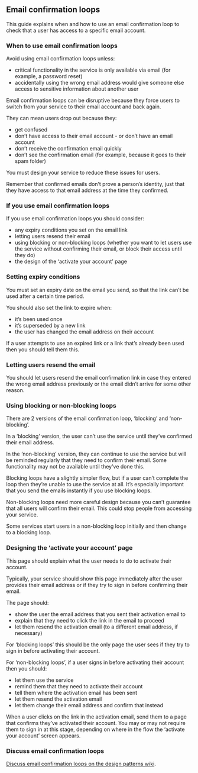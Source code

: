 ## Email confirmation loops

This guide explains when and how to use an email confirmation loop to check that a user has access to a specific email account.


### When to use email confirmation loops

Avoid using email confirmation loops unless:

- critical functionality in the service is only available via email (for example, a password reset)
- accidentally using the wrong email address would give someone else access to sensitive information about another user

Email confirmation loops can be disruptive because they force users to switch from your service to their email account and back again.

They can mean users drop out because they:

- get confused
- don’t have access to their email account - or don’t have an email account
- don’t receive the confirmation email quickly
- don’t see the confirmation email (for example, because it goes to their spam folder)

You must design your service to reduce these issues for users.

Remember that confirmed emails don’t prove a person’s identity, just that they have access to that email address at the time they confirmed.


### If you use email confirmation loops

If you use email confirmation loops you should consider:

- any expiry conditions you set on the email link
- letting users resend their email
- using blocking or non-blocking loops (whether you want to let users use the service without confirming their email, or block their access until they do)
- the design of the ‘activate your account’ page


### Setting expiry conditions

You must set an expiry date on the email you send, so that the link can’t be used after a certain time period.

You should also set the link to expire when:

- it’s been used once
- it’s superseded by a new link
- the user has changed the email address on their account

If a user attempts to use an expired link or a link that’s already been used then you should tell them this.


### Letting users resend the email

You should let users resend the email confirmation link in case they entered the wrong email address previously or the email didn’t arrive for some other reason.


### Using blocking or non-blocking loops

There are 2 versions of the email confirmation loop, ‘blocking’ and ‘non-blocking’.

In a ‘blocking’ version, the user can’t use the service until they’ve confirmed their email address.

In the ‘non-blocking’ version, they can continue to use the service but will be reminded regularly that they need to confirm their email. Some functionality may not be available until they’ve done this.

Blocking loops have a slightly simpler flow, but if a user can’t complete the loop then they’re unable to use the service at all. It’s especially important that you send the emails instantly if you use blocking loops.

Non-blocking loops need more careful design because you can’t guarantee that all users will confirm their email. This could stop people from accessing your service.

Some services start users in a non-blocking loop initially and then change to a blocking loop.


### Designing the ‘activate your account’ page

This page should explain what the user needs to do to activate their account.

Typically, your service should show this page immediately after the user provides their email address or if they try to sign in before confirming their email.

The page should:

- show the user the email address that you sent their activation email to
- explain that they need to click the link in the email to proceed
- let them resend the activation email (to a different email address, if necessary)

For ‘blocking loops’ this should be the only page the user sees if they try to sign in before activating their account.

For ‘non-blocking loops’, if a user signs in before activating their account then you should:

- let them use the service
- remind them that they need to activate their account
- tell them where the activation email has been sent
- let them resend the activation email
- let them change their email address and confirm that instead

When a user clicks on the link in the activation email, send them to a page that confirms they’ve activated their account. You may or may not require them to sign in at this stage, depending on where in the flow the ‘activate your account’ screen appears.


### Discuss email confirmation loops

[Discuss email confirmation loops on the design patterns wiki](https://designpatterns.hackpad.com/Email-confirmation-loops-rJlwfm9N3QA).



